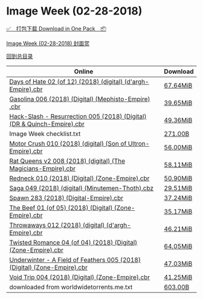 # Image Week (02-28-2018)

[✅&emsp;打包下载 Download in One Pack&emsp;📦](https://pan.baidu.com/s/1htmO5EG)

[Image Week (02-28-2018) 封面赏](/https://github.com/alicewish/markdown/blob/master/cover/Image-Week-02-28-2018-Covers.md)



[回到总目录](https://github.com/alicewish/markdown/blob/master/Catalogs.md)



Online | Download
--- | ---
[Days of Hate 02 (of 12) (2018) (digital) (d'argh-Empire).cbr](https://github.com/alicewish/markdown/blob/master/comic/Days-of-Hate-02-of-12-2018-digital-dargh-Empire-cbr.md) | [67.64MiB](https://pan.baidu.com/s/1htmO5EG#list/path=%2FImage%20Week%202018%20Q1%2FImage%20Week%20%2802-28-2018%29%2F%E3%82%B9%E3%82%BD%E3%82%AB%E3%82%AA%E3%82%B5%E3%82%A2%E3%82%A8%E3%82%BD%E3%82%A8%E3%82%A8%E3%82%BD%E3%82%AA%E3%82%B5%E3%82%B3%E3%82%B5%E3%82%A4%E3%82%BD%E3%82%B5%E3%82%A8%E3%82%BB%E3%82%A8%E3%82%A4%E3%82%BF%E3%82%AA%E3%82%AF%E3%82%AA%E3%82%B7%E3%82%A2%E3%82%BD%E3%82%B9%E3%82%BF%E3%82%AD&parentPath=%2FImage%20Week%202018%20Q1)
[Gasolina 006 (2018) (Digital) (Mephisto-Empire) .cbr](https://github.com/alicewish/markdown/blob/master/comic/Gasolina-006-2018-Digital-Mephisto-Empire-cbr.md) | [39.65MiB](https://pan.baidu.com/s/1htmO5EG#list/path=%2FImage%20Week%202018%20Q1%2FImage%20Week%20%2802-28-2018%29%2F%E3%82%B7%E3%82%A8%E3%82%B7%E3%82%A6%E3%82%B7%E3%82%B5%E3%82%A2%E3%82%B5%E3%82%B9%E3%82%BB%E3%82%A6%E3%82%AD%E3%82%B1%E3%82%AD%E3%82%A2%E3%82%B1%E3%82%A4%E3%82%B3%E3%82%B9%E3%82%A6%E3%82%AF%E3%82%BB%E3%82%A8%E3%82%A6%E3%82%A2%E3%82%AD%E3%82%AF%E3%82%A2%E3%82%B3%E3%82%B1%E3%82%BD%E3%82%B9&parentPath=%2FImage%20Week%202018%20Q1)
[Hack-Slash - Resurrection 005 (2018) (Digital) (DR & Quinch-Empire).cbr](https://github.com/alicewish/markdown/blob/master/comic/Hack-Slash-Resurrection-005-2018-Digital-DR-Quinch-Empire-cbr.md) | [49.36MiB](https://pan.baidu.com/s/1htmO5EG#list/path=%2FImage%20Week%202018%20Q1%2FImage%20Week%20%2802-28-2018%29%2F%E3%82%A2%E3%82%AB%E3%82%BB%E3%82%AD%E3%82%BD%E3%82%B5%E3%82%B7%E3%82%B7%E3%82%BF%E3%82%A6%E3%82%A2%E3%82%B5%E3%82%B9%E3%82%BF%E3%82%AB%E3%82%A8%E3%82%B1%E3%82%BB%E3%82%BB%E3%82%B3%E3%82%B1%E3%82%BD%E3%82%A8%E3%82%B1%E3%82%BF%E3%82%AD%E3%82%BF%E3%82%B1%E3%82%AA%E3%82%B3%E3%82%A2%E3%82%B5&parentPath=%2FImage%20Week%202018%20Q1)
Image Week checklist.txt | [271.00B](https://pan.baidu.com/s/1htmO5EG#list/path=%2FImage%20Week%202018%20Q1%2FImage%20Week%20%2802-28-2018%29%2F%E3%82%B1%E3%82%BF%E3%82%AF%E3%82%A2%E3%82%BD%E3%82%A8%E3%82%AF%E3%82%B3%E3%82%AB%E3%82%B3%E3%82%AA%E3%82%BD%E3%82%B7%E3%82%B7%E3%82%B9%E3%82%B1%E3%82%B3%E3%82%A2%E3%82%B9%E3%82%BD%E3%82%B1%E3%82%A8%E3%82%B9%E3%82%B9%E3%82%A4%E3%82%B9%E3%82%B5%E3%82%A8%E3%82%B5%E3%82%A6%E3%82%BD%E3%82%AA&parentPath=%2FImage%20Week%202018%20Q1)
[Motor Crush 010 (2018) (digital) (Son of Ultron-Empire).cbr](https://github.com/alicewish/markdown/blob/master/comic/Motor-Crush-010-2018-digital-Son-of-Ultron-Empire-cbr.md) | [56.00MiB](https://pan.baidu.com/s/1htmO5EG#list/path=%2FImage%20Week%202018%20Q1%2FImage%20Week%20%2802-28-2018%29%2F%E3%82%AB%E3%82%B5%E3%82%AB%E3%82%AF%E3%82%AA%E3%82%BF%E3%82%A2%E3%82%AF%E3%82%A4%E3%82%B7%E3%82%B1%E3%82%AA%E3%82%A8%E3%82%A6%E3%82%A8%E3%82%AA%E3%82%B1%E3%82%BF%E3%82%A8%E3%82%B3%E3%82%A2%E3%82%AB%E3%82%BF%E3%82%A6%E3%82%AF%E3%82%AF%E3%82%BB%E3%82%A6%E3%82%A8%E3%82%B7%E3%82%B1%E3%82%A2&parentPath=%2FImage%20Week%202018%20Q1)
[Rat Queens v2 008 (2018) (digital) (The Magicians-Empire).cbr](https://github.com/alicewish/markdown/blob/master/comic/Rat-Queens-v2-008-2018-digital-Magicians-Empire-cbr.md) | [58.11MiB](https://pan.baidu.com/s/1htmO5EG#list/path=%2FImage%20Week%202018%20Q1%2FImage%20Week%20%2802-28-2018%29%2F%E3%82%B9%E3%82%B1%E3%82%A4%E3%82%A2%E3%82%B5%E3%82%A4%E3%82%A4%E3%82%B3%E3%82%AA%E3%82%B9%E3%82%B5%E3%82%AA%E3%82%BD%E3%82%B9%E3%82%B7%E3%82%AD%E3%82%AA%E3%82%BD%E3%82%A6%E3%82%B3%E3%82%A2%E3%82%B7%E3%82%AF%E3%82%A2%E3%82%BF%E3%82%AA%E3%82%AB%E3%82%AF%E3%82%AA%E3%82%AA%E3%82%A2%E3%82%B1&parentPath=%2FImage%20Week%202018%20Q1)
[Redneck 010 (2018) (Digital) (Zone-Empire).cbr](https://github.com/alicewish/markdown/blob/master/comic/Redneck-010-2018-Digital-Zone-Empire-cbr.md) | [50.90MiB](https://pan.baidu.com/s/1htmO5EG#list/path=%2FImage%20Week%202018%20Q1%2FImage%20Week%20%2802-28-2018%29%2F%E3%82%BB%E3%82%A8%E3%82%B5%E3%82%B1%E3%82%AA%E3%82%AF%E3%82%A8%E3%82%A2%E3%82%BD%E3%82%AD%E3%82%BD%E3%82%BB%E3%82%A2%E3%82%A2%E3%82%BD%E3%82%A6%E3%82%BD%E3%82%A6%E3%82%A6%E3%82%BB%E3%82%BF%E3%82%B1%E3%82%A4%E3%82%AA%E3%82%B7%E3%82%BD%E3%82%BD%E3%82%B5%E3%82%B1%E3%82%BD%E3%82%AF%E3%82%AD&parentPath=%2FImage%20Week%202018%20Q1)
[Saga 049 (2018) (digital) (Minutemen-Thoth).cbz](https://github.com/alicewish/markdown/blob/master/comic/Saga-049-2018-digital-Minutemen-Thoth-cbz.md) | [29.51MiB](https://pan.baidu.com/s/1htmO5EG#list/path=%2FImage%20Week%202018%20Q1%2FImage%20Week%20%2802-28-2018%29%2F%E3%82%A2%E3%82%AF%E3%82%AD%E3%82%BB%E3%82%BF%E3%82%A8%E3%82%AD%E3%82%BF%E3%82%A6%E3%82%AB%E3%82%AB%E3%82%AF%E3%82%A6%E3%82%B3%E3%82%A2%E3%82%B9%E3%82%A4%E3%82%B3%E3%82%B5%E3%82%AB%E3%82%BF%E3%82%BD%E3%82%B9%E3%82%BF%E3%82%B1%E3%82%AB%E3%82%B5%E3%82%BB%E3%82%B9%E3%82%BB%E3%82%AA%E3%82%A6&parentPath=%2FImage%20Week%202018%20Q1)
[Spawn 283 (2018) (Digital-Empire).cbr](https://github.com/alicewish/markdown/blob/master/comic/Spawn-283-2018-Digital-Empire-cbr.md) | [37.24MiB](https://pan.baidu.com/s/1htmO5EG#list/path=%2FImage%20Week%202018%20Q1%2FImage%20Week%20%2802-28-2018%29%2F%E3%82%B1%E3%82%BF%E3%82%B7%E3%82%BD%E3%82%B1%E3%82%B5%E3%82%B3%E3%82%BB%E3%82%BB%E3%82%A8%E3%82%BD%E3%82%AB%E3%82%AA%E3%82%AF%E3%82%A8%E3%82%BB%E3%82%BD%E3%82%AA%E3%82%BD%E3%82%AF%E3%82%B1%E3%82%A8%E3%82%B5%E3%82%AB%E3%82%B7%E3%82%AF%E3%82%BD%E3%82%A8%E3%82%AB%E3%82%AB%E3%82%BB%E3%82%BB&parentPath=%2FImage%20Week%202018%20Q1)
[The Beef 01 (of 05) (2018) (Digital) (Zone-Empire).cbr](https://github.com/alicewish/markdown/blob/master/comic/Beef-01-of-05-2018-Digital-Zone-Empire-cbr.md) | [35.17MiB](https://pan.baidu.com/s/1htmO5EG#list/path=%2FImage%20Week%202018%20Q1%2FImage%20Week%20%2802-28-2018%29%2F%E3%82%A4%E3%82%BD%E3%82%B1%E3%82%AF%E3%82%A6%E3%82%B9%E3%82%A6%E3%82%A4%E3%82%BD%E3%82%B3%E3%82%B1%E3%82%BD%E3%82%A6%E3%82%B9%E3%82%BB%E3%82%A4%E3%82%B7%E3%82%A6%E3%82%AB%E3%82%B9%E3%82%A2%E3%82%AB%E3%82%A4%E3%82%A6%E3%82%A2%E3%82%A4%E3%82%B9%E3%82%B1%E3%82%B7%E3%82%BF%E3%82%A4%E3%82%A4&parentPath=%2FImage%20Week%202018%20Q1)
[Throwaways 012 (2018) (digital) (d'argh-Empire).cbr](https://github.com/alicewish/markdown/blob/master/comic/Throwaways-012-2018-digital-dargh-Empire-cbr.md) | [46.21MiB](https://pan.baidu.com/s/1htmO5EG#list/path=%2FImage%20Week%202018%20Q1%2FImage%20Week%20%2802-28-2018%29%2F%E3%82%B5%E3%82%A8%E3%82%B5%E3%82%AF%E3%82%BB%E3%82%BB%E3%82%BD%E3%82%B9%E3%82%BD%E3%82%B5%E3%82%A2%E3%82%AB%E3%82%BB%E3%82%BD%E3%82%AA%E3%82%AA%E3%82%B7%E3%82%AA%E3%82%A2%E3%82%AB%E3%82%A8%E3%82%A4%E3%82%A8%E3%82%A8%E3%82%A4%E3%82%A8%E3%82%BD%E3%82%B5%E3%82%B1%E3%82%B3%E3%82%A2%E3%82%B9&parentPath=%2FImage%20Week%202018%20Q1)
[Twisted Romance 04 (of 04) (2018) (Digital) (Zone-Empire).cbr](https://github.com/alicewish/markdown/blob/master/comic/Twisted-Romance-04-of-04-2018-Digital-Zone-Empire-cbr.md) | [64.05MiB](https://pan.baidu.com/s/1htmO5EG#list/path=%2FImage%20Week%202018%20Q1%2FImage%20Week%20%2802-28-2018%29%2F%E3%82%A8%E3%82%BF%E3%82%BF%E3%82%AA%E3%82%A2%E3%82%B1%E3%82%B3%E3%82%BB%E3%82%A6%E3%82%A4%E3%82%B7%E3%82%AF%E3%82%A6%E3%82%A2%E3%82%AB%E3%82%A2%E3%82%BF%E3%82%B3%E3%82%A4%E3%82%BB%E3%82%B1%E3%82%B5%E3%82%BD%E3%82%B5%E3%82%A4%E3%82%AB%E3%82%AA%E3%82%AB%E3%82%AF%E3%82%B1%E3%82%A2%E3%82%B5&parentPath=%2FImage%20Week%202018%20Q1)
[Underwinter - A Field of Feathers 005 (2018) (Digital) (Zone-Empire).cbr](https://github.com/alicewish/markdown/blob/master/comic/Underwinter-A-Field-of-Feathers-005-2018-Digital-Zone-Empire-cbr.md) | [47.03MiB](https://pan.baidu.com/s/1htmO5EG#list/path=%2FImage%20Week%202018%20Q1%2FImage%20Week%20%2802-28-2018%29%2F%E3%82%B1%E3%82%A4%E3%82%A8%E3%82%A6%E3%82%A4%E3%82%A4%E3%82%AF%E3%82%B5%E3%82%BF%E3%82%A6%E3%82%BB%E3%82%B5%E3%82%AF%E3%82%A6%E3%82%AF%E3%82%A2%E3%82%AF%E3%82%B1%E3%82%A6%E3%82%BF%E3%82%B1%E3%82%B9%E3%82%BD%E3%82%AD%E3%82%AB%E3%82%B5%E3%82%AA%E3%82%A6%E3%82%B5%E3%82%B5%E3%82%A2%E3%82%B3&parentPath=%2FImage%20Week%202018%20Q1)
[Void Trip 004 (2018) (Digital) (Zone-Empire).cbr](https://github.com/alicewish/markdown/blob/master/comic/Void-Trip-004-2018-Digital-Zone-Empire-cbr.md) | [41.25MiB](https://pan.baidu.com/s/1htmO5EG#list/path=%2FImage%20Week%202018%20Q1%2FImage%20Week%20%2802-28-2018%29%2F%E3%82%AF%E3%82%B9%E3%82%AF%E3%82%A8%E3%82%A4%E3%82%B5%E3%82%AF%E3%82%BD%E3%82%AD%E3%82%A4%E3%82%BF%E3%82%B1%E3%82%AA%E3%82%A6%E3%82%A4%E3%82%A8%E3%82%BF%E3%82%A2%E3%82%A4%E3%82%A2%E3%82%B5%E3%82%AD%E3%82%B3%E3%82%BB%E3%82%AD%E3%82%B3%E3%82%BD%E3%82%BD%E3%82%A6%E3%82%B1%E3%82%B1%E3%82%B5&parentPath=%2FImage%20Week%202018%20Q1)
downloaded from worldwidetorrents.me.txt | [603.00B](https://pan.baidu.com/s/1htmO5EG#list/path=%2FImage%20Week%202018%20Q1%2FImage%20Week%20%2802-28-2018%29%2F%E3%82%AB%E3%82%AA%E3%82%BB%E3%82%B5%E3%82%B1%E3%82%BF%E3%82%AA%E3%82%B1%E3%82%B3%E3%82%BF%E3%82%BB%E3%82%B7%E3%82%BF%E3%82%B5%E3%82%B1%E3%82%B9%E3%82%BD%E3%82%A6%E3%82%B5%E3%82%A6%E3%82%B3%E3%82%B3%E3%82%BB%E3%82%AA%E3%82%A8%E3%82%B5%E3%82%B3%E3%82%B5%E3%82%A2%E3%82%AA%E3%82%BD%E3%82%B7&parentPath=%2FImage%20Week%202018%20Q1)